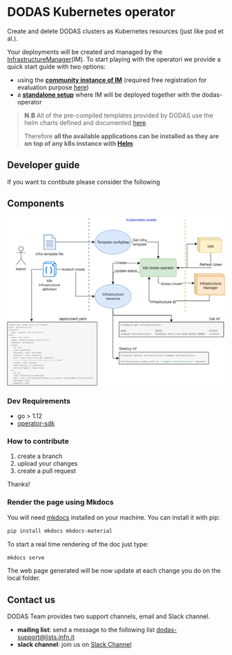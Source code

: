 # DODAS Kubernetes operator

Create and delete DODAS clusters as Kubernetes resources (just like pod et al.).

Your deployments will be created and managed by the [InfrastructureManager](https://www.grycap.upv.es/im/index.php)(IM).
To start playing with the operatori we provide a quick start guide with two options:

- using the **[community instance of IM](https://dodas-ts.github.io/dodas-operator/enablingFac/quick-start/)** (required free registration for evaluation purpose [here](https://dodas-iam.cloud.cnaf.infn.it))
- a **[standalone setup](https://dodas-ts.github.io/dodas-operator/standalone/quick-start/)** where IM will be deployed together with the dodas-operator

> **N.B** All of the pre-compiled templates provided by DODAS use the helm charts defined and documented [here](https://github.com/DODAS-TS/helm_charts/tree/master/stable).
>
> Therefore **all the available applications can be installed as they are on top of any k8s instance with [Helm](https://helm.sh/)**

## Developer guide

If you want to contibute please consider the following

## Components

[![dodas operator components](https://raw.githubusercontent.com/DODAS-TS/dodas-operator/master/docs/img/dodas-operator.png)](https://raw.githubusercontent.com/DODAS-TS/dodas-operator/master/docs/img/dodas-operator.png)

### Dev Requirements

- go > 1.12
- [operator-sdk](https://github.com/operator-framework/operator-sdk/blob/master/doc/user-guide.md)

### How to contribute

1. create a branch
2. upload your changes
3. create a pull request

Thanks!

### Render the page using Mkdocs

You will need [mkdocs](https://www.mkdocs.org/) installed on your machine. You can install it with pip:

```bash
pip install mkdocs mkdocs-material
```

To start a real time rendering of the doc just type:

```bash
mkdocs serve
```

The web page generated will be now update at each change you do on the local folder.

## Contact us

DODAS Team provides two support channels, email and Slack channel.

- **mailing list**: send a message to the following list dodas-support@lists.infn.it
- **slack channel**: join us on [Slack Channel](https://dodas-infn.slack.com/archives/CAJ6VG71A)
